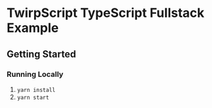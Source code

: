 # TwirpScript TypeScript Fullstack Example

## Getting Started

### Running Locally

1. `yarn install`
2. `yarn start`
